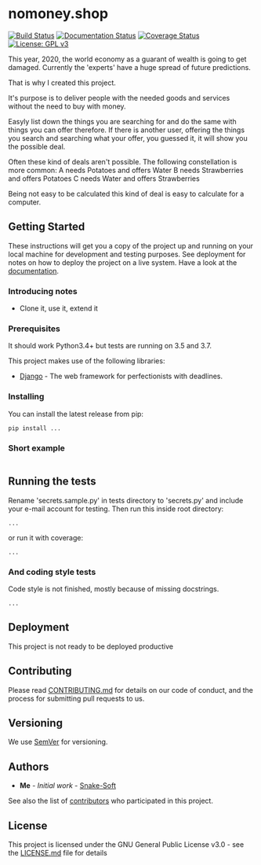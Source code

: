 # nomoney.shop
[![Build Status](https://travis-ci.org/snake-soft/nomoney.shop.svg?branch=master)](https://travis-ci.org/snake-soft/nomoney.shop)
[![Documentation Status](https://readthedocs.org/projects/nomoneyshop/badge/?version=latest)](https://nomoneyshop.readthedocs.io/en/latest/?badge=latest)
[![Coverage Status](https://coveralls.io/repos/github/snake-soft/nomoney.shop/badge.svg?branch=master)](https://coveralls.io/github/snake-soft/nomoney.shop?branch=master)
[![License: GPL v3](https://img.shields.io/badge/License-GPLv3-blue.svg)](https://www.gnu.org/licenses/gpl-3.0)

This year, 2020, the world economy as a guarant of wealth is going to get damaged.
Currently the 'experts' have a huge spread of future predictions.

That is why I created this project.

It's purpose is to deliver people with the needed goods and services without the need to buy with money.

Easyly list down the things you are searching for and do the same with things you can offer therefore.
If there is another user, offering the things you search and searching what your offer, you guessed it, it will show you the possible deal.

Often these kind of deals aren't possible.
The following constellation is more common:
A needs Potatoes and offers Water
B needs Strawberries and offers Potatoes
C needs Water and offers Strawberries

Being not easy to be calculated this kind of deal is easy to calculate for a computer.


## Getting Started
These instructions will get you a copy of the project up and running on your local machine for development and testing purposes. See deployment for notes on how to deploy the project on a live system.
Have a look at the [documentation](https://nomoneyshop.readthedocs.io/en/latest/).

### Introducing notes
- Clone it, use it, extend it


### Prerequisites
It should work Python3.4+ but tests are running on 3.5 and 3.7.

This project makes use of the following libraries:
* [Django](https://docs.djangoproject.com/en/) - The web framework for perfectionists with deadlines.


### Installing
You can install the latest release from pip:
```
pip install ...
```


### Short example
```python

```


## Running the tests
Rename 'secrets.sample.py' in tests directory to 'secrets.py' and include your e-mail account for testing.
Then run this inside root directory:
```
...
```
or run it with coverage:
```
...
```


### And coding style tests
Code style is not finished, mostly because of missing docstrings.
```
...
```


## Deployment
This project is not ready to be deployed productive


## Contributing
Please read [CONTRIBUTING.md](https://gist.github.com/PurpleBooth/b24679402957c63ec426) for details on our code of conduct, and the process for submitting pull requests to us.


## Versioning
We use [SemVer](http://semver.org/) for versioning.


## Authors
* **Me** - *Initial work* - [Snake-Soft](https://github.com/snake-soft)

See also the list of [contributors](https://github.com/snake-soft/imap-storage/graphs/contributors) who participated in this project.


## License
This project is licensed under the GNU General Public License v3.0 - see the [LICENSE.md](LICENSE.md) file for details
